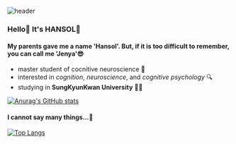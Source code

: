 ![header](https://capsule-render.vercel.app/api?type=cylinder&color=FFECB9&height=300&section=header&text=hansol&fontColor=555555&animation=twinkling&fontSize=70)

### Hello🌟 It's HANSOL🐰

#### My parents gave me a name 'Hansol'. But, if it is too difficult to remember, you can call me 'Jenya'😎
* master student of cocnitive neuroscience 🧠
* interested in _cognition_, _neuroscience_, and _cognitive psychology_ 🔍
* studying in __SungKyunKwan University__ 👩‍🎓

[![Anurag's GitHub stats](https://github-readme-stats.vercel.app/api?username=HANgitSOL&show_icons=true&theme=vue-dark)](https://github.com/anuraghazra/github-readme-stats)

#### I cannot say many things...🥲

[![Top Langs](https://github-readme-stats.vercel.app/api/top-langs/?username=HANgitSOL)](https://github.com/anuraghazra/github-readme-stats)
